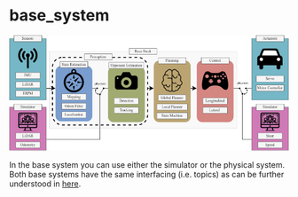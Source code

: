 # base_system
![System Architecture](./misc/sys_arch_with_sim.png)

In the base system you can use either the simulator or the physical system. Both base systems have the same interfacing (i.e. topics) as can be further understood in [here](./pbl_f110_system/README.md).


